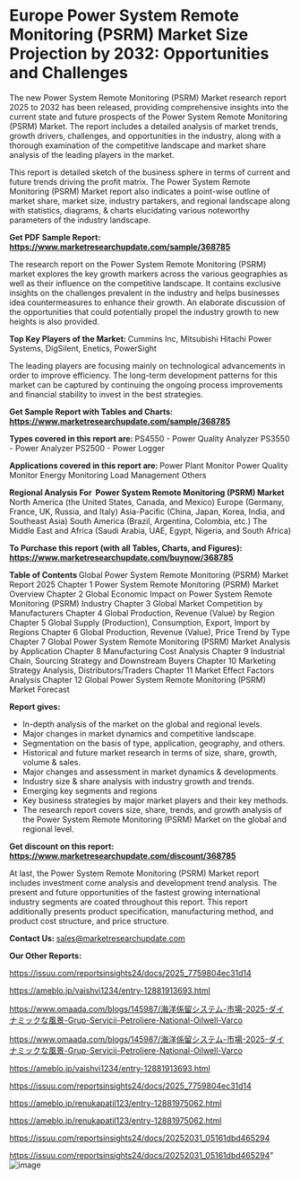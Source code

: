 # Europe Power System Remote Monitoring (PSRM) Market Size Projection by 2032: Opportunities and Challenges

The new Power System Remote Monitoring (PSRM) Market research report 2025 to 2032 has been released, providing comprehensive insights into the current state and future prospects of the Power System Remote Monitoring (PSRM) Market. The report includes a detailed analysis of market trends, growth drivers, challenges, and opportunities in the industry, along with a thorough examination of the competitive landscape and market share analysis of the leading players in the market.

This report is detailed sketch of the business sphere in terms of current and future trends driving the profit matrix. The Power System Remote Monitoring (PSRM) Market report also indicates a point-wise outline of market share, market size, industry partakers, and regional landscape along with statistics, diagrams, &amp; charts elucidating various noteworthy parameters of the industry landscape.

<strong><b>Get PDF Sample Report: <a href=https://www.marketresearchupdate.com/sample/368785>https://www.marketresearchupdate.com/sample/368785</a></b></strong>

The research report on the Power System Remote Monitoring (PSRM) market explores the key growth markers across the various geographies as well as their influence on the competitive landscape. It contains exclusive insights on the challenges prevalent in the industry and helps businesses idea countermeasures to enhance their growth. An elaborate discussion of the opportunities that could potentially propel the industry growth to new heights is also provided.

<strong><b>Top Key Players of the Market:
</b></strong>Cummins Inc, Mitsubishi Hitachi Power Systems, DigSilent, Enetics, PowerSight<strong><b>
</b></strong>

The leading players are focusing mainly on technological advancements in order to improve efficiency. The long-term development patterns for this market can be captured by continuing the ongoing process improvements and financial stability to invest in the best strategies.

<strong><b>Get Sample Report with Tables and Charts: <a href=https://www.marketresearchupdate.com/sample/368785>https://www.marketresearchupdate.com/sample/368785</a></b></strong>

<strong><b>Types covered in this report are:
</b></strong>PS4550 - Power Quality Analyzer
PS3550 - Power Analyzer
PS2500 - Power Logger<strong><b>
</b></strong>

<strong><b>Applications covered in this report are:
</b></strong>Power Plant Monitor
Power Quality Monitor
Energy Monitoring
Load Management
Others<strong><b>
</b></strong>

<strong><b>Regional Analysis For  Power System Remote Monitoring (PSRM) Market</b></strong><strong><b>
</b></strong>North America (the United States, Canada, and Mexico)
Europe (Germany, France, UK, Russia, and Italy)
Asia-Pacific (China, Japan, Korea, India, and Southeast Asia)
South America (Brazil, Argentina, Colombia, etc.)
The Middle East and Africa (Saudi Arabia, UAE, Egypt, Nigeria, and South Africa)

<strong><b>To Purchase this report (with all Tables, Charts, and Figures): <a href=https://www.marketresearchupdate.com/buynow/368785>https://www.marketresearchupdate.com/buynow/368785</a></b></strong>

<strong><b>Table of Contents</b></strong><strong><b>
</b></strong>Global Power System Remote Monitoring (PSRM) Market Report 2025
Chapter 1 Power System Remote Monitoring (PSRM) Market Overview
Chapter 2 Global Economic Impact on Power System Remote Monitoring (PSRM) Industry
Chapter 3 Global Market Competition by Manufacturers
Chapter 4 Global Production, Revenue (Value) by Region
Chapter 5 Global Supply (Production), Consumption, Export, Import by Regions
Chapter 6 Global Production, Revenue (Value), Price Trend by Type
Chapter 7 Global Power System Remote Monitoring (PSRM) Market Analysis by Application
Chapter 8 Manufacturing Cost Analysis
Chapter 9 Industrial Chain, Sourcing Strategy and Downstream Buyers
Chapter 10 Marketing Strategy Analysis, Distributors/Traders
Chapter 11 Market Effect Factors Analysis
Chapter 12 Global Power System Remote Monitoring (PSRM) Market Forecast

<strong><b>Report gives:</b></strong>

- In-depth analysis of the market on the global and regional levels.
- Major changes in market dynamics and competitive landscape.
- Segmentation on the basis of type, application, geography, and others.
- Historical and future market research in terms of size, share, growth, volume &amp; sales.
- Major changes and assessment in market dynamics &amp; developments.
- Industry size &amp; share analysis with industry growth and trends.
- Emerging key segments and regions
- Key business strategies by major market players and their key methods.
- The research report covers size, share, trends, and growth analysis of the Power System Remote Monitoring (PSRM) Market on the global and regional level.

<strong><b>Get discount on this report: <a href=https://www.marketresearchupdate.com/discount/368785>https://www.marketresearchupdate.com/discount/368785</a></b></strong>

At last, the Power System Remote Monitoring (PSRM) Market report includes investment come analysis and development trend analysis. The present and future opportunities of the fastest growing international industry segments are coated throughout this report. This report additionally presents product specification, manufacturing method, and product cost structure, and price structure.

<strong><b>Contact Us:
</b></strong>sales@marketresearchupdate.com

<strong>Our Other Reports:</strong>

<a href=https://issuu.com/reportsinsights24/docs/2025_7759804ec31d14>https://issuu.com/reportsinsights24/docs/2025_7759804ec31d14</a>

<a href=https://ameblo.jp/vaishvi1234/entry-12881913693.html>https://ameblo.jp/vaishvi1234/entry-12881913693.html</a>

<a href=https://www.omaada.com/blogs/145987/海洋係留システム-市場-2025-ダイナミックな風景-Grup-Servicii-Petroliere-National-Oilwell-Varco>https://www.omaada.com/blogs/145987/海洋係留システム-市場-2025-ダイナミックな風景-Grup-Servicii-Petroliere-National-Oilwell-Varco</a>

<a href=https://www.omaada.com/blogs/145987/海洋係留システム-市場-2025-ダイナミックな風景-Grup-Servicii-Petroliere-National-Oilwell-Varco>https://www.omaada.com/blogs/145987/海洋係留システム-市場-2025-ダイナミックな風景-Grup-Servicii-Petroliere-National-Oilwell-Varco</a>

<a href=https://ameblo.jp/vaishvi1234/entry-12881913693.html>https://ameblo.jp/vaishvi1234/entry-12881913693.html</a>

<a href=https://issuu.com/reportsinsights24/docs/2025_7759804ec31d14>https://issuu.com/reportsinsights24/docs/2025_7759804ec31d14</a>

<a href=https://ameblo.jp/renukapatil123/entry-12881975062.html>https://ameblo.jp/renukapatil123/entry-12881975062.html</a>

<a href=https://ameblo.jp/renukapatil123/entry-12881975062.html>https://ameblo.jp/renukapatil123/entry-12881975062.html</a>

<a href=https://issuu.com/reportsinsights24/docs/20252031_05161dbd465294>https://issuu.com/reportsinsights24/docs/20252031_05161dbd465294</a>

<a href=https://issuu.com/reportsinsights24/docs/20252031_05161dbd465294>https://issuu.com/reportsinsights24/docs/20252031_05161dbd465294</a>"
![image](https://github.com/user-attachments/assets/8dd10da1-996f-4171-a0ac-108c8a14d3c9)

